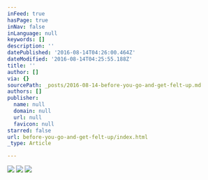 ```yaml
---
inFeed: true
hasPage: true
inNav: false
inLanguage: null
keywords: []
description: ''
datePublished: '2016-08-14T04:26:00.464Z'
dateModified: '2016-08-14T04:25:55.188Z'
title: ''
author: []
via: {}
sourcePath: _posts/2016-08-14-before-you-go-and-get-felt-up.md
authors: []
publisher:
  name: null
  domain: null
  url: null
  favicon: null
starred: false
url: before-you-go-and-get-felt-up/index.html
_type: Article

---
```

![](https://the-grid-user-content.s3-us-west-2.amazonaws.com/db505daa-a3ab-4da8-9229-219ac4f98207.jpg)
![](https://the-grid-user-content.s3-us-west-2.amazonaws.com/fa8efab5-85b1-4b2f-9599-0990349e4932.jpg)
![](https://the-grid-user-content.s3-us-west-2.amazonaws.com/a42016e2-926e-4665-9b64-0f7159b846b3.jpg)